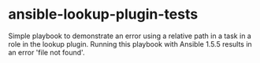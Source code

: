 ansible-lookup-plugin-tests
===========================

Simple playbook to demonstrate an error using a relative path in a task in a role in the lookup plugin. 
Running this playbook with Ansible 1.5.5 results in an error 'file not found'.
